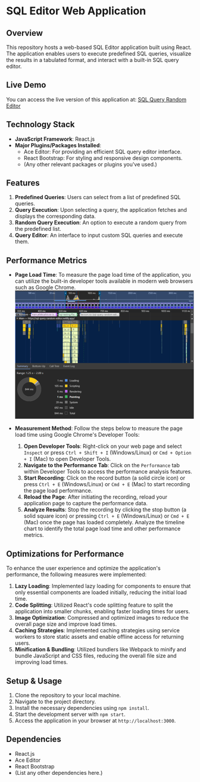 # SQL Editor Web Application

## Overview

This repository hosts a web-based SQL Editor application built using React. The application enables users to execute predefined SQL queries, visualize the results in a tabulated format, and interact with a built-in SQL query editor.

## Live Demo

You can access the live version of this application at: [SQL Query Random Editor](https://sql-query-random-editor.netlify.app/)

## Technology Stack

- **JavaScript Framework**: React.js
- **Major Plugins/Packages Installed**:
  - Ace Editor: For providing an efficient SQL query editor interface.
  - React Bootstrap: For styling and responsive design components.
  - (Any other relevant packages or plugins you've used.)

## Features

1. **Predefined Queries**: Users can select from a list of predefined SQL queries.
2. **Query Execution**: Upon selecting a query, the application fetches and displays the corresponding data.
3. **Random Query Execution**: An option to execute a random query from the predefined list.
4. **Query Editor**: An interface to input custom SQL queries and execute them.

## Performance Metrics

- **Page Load Time**: To measure the page load time of the application, you can utilize the built-in developer tools available in modern web browsers such as Google Chrome.
  ![Page Loading Break-out and Graph in milli seconds](./page=load.png)

  
- **Measurement Method**: Follow the steps below to measure the page load time using Google Chrome's Developer Tools:
  1. **Open Developer Tools**: Right-click on your web page and select `Inspect` or press `Ctrl + Shift + I` (Windows/Linux) or `Cmd + Option + I` (Mac) to open Developer Tools.
  2. **Navigate to the Performance Tab**: Click on the `Performance` tab within Developer Tools to access the performance analysis features.
  3. **Start Recording**: Click on the record button (a solid circle icon) or press `Ctrl + E` (Windows/Linux) or `Cmd + E` (Mac) to start recording the page load performance.
  4. **Reload the Page**: After initiating the recording, reload your application page to capture the performance data.
  5. **Analyze Results**: Stop the recording by clicking the stop button (a solid square icon) or pressing `Ctrl + E` (Windows/Linux) or `Cmd + E` (Mac) once the page has loaded completely. Analyze the timeline chart to identify the total page load time and other performance metrics.

## Optimizations for Performance

To enhance the user experience and optimize the application's performance, the following measures were implemented:

1. **Lazy Loading**: Implemented lazy loading for components to ensure that only essential components are loaded initially, reducing the initial load time.
2. **Code Splitting**: Utilized React's code splitting feature to split the application into smaller chunks, enabling faster loading times for users.
3. **Image Optimization**: Compressed and optimized images to reduce the overall page size and improve load times.
4. **Caching Strategies**: Implemented caching strategies using service workers to store static assets and enable offline access for returning users.
5. **Minification & Bundling**: Utilized bundlers like Webpack to minify and bundle JavaScript and CSS files, reducing the overall file size and improving load times.

## Setup & Usage

1. Clone the repository to your local machine.
2. Navigate to the project directory.
3. Install the necessary dependencies using `npm install`.
4. Start the development server with `npm start`.
5. Access the application in your browser at `http://localhost:3000`.

## Dependencies

- React.js
- Ace Editor
- React Bootstrap
- (List any other dependencies here.)
